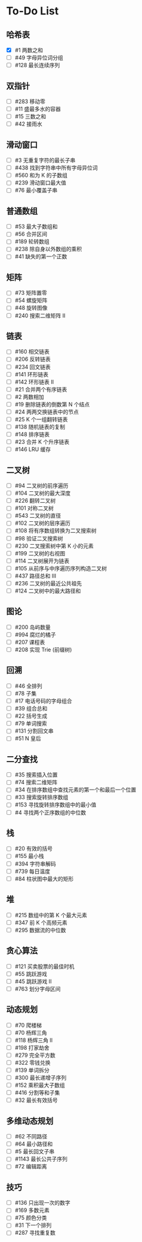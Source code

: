 # To-Do List

## 哈希表
- [X] #1 两数之和
- [ ] #49 字母异位词分组
- [ ] #128 最长连续序列

## 双指针
- [ ] #283 移动零
- [ ] #11 盛最多水的容器
- [ ] #15 三数之和
- [ ] #42 接雨水

## 滑动窗口
- [ ] #3 无重复字符的最长子串
- [ ] #438 找到字符串中所有字母异位词
- [ ] #560 和为 K 的子数组
- [ ] #239 滑动窗口最大值
- [ ] #76 最小覆盖子串

## 普通数组
- [ ] #53 最大子数组和
- [ ] #56 合并区间
- [ ] #189 轮转数组
- [ ] #238 除自身以外数组的乘积
- [ ] #41 缺失的第一个正数

## 矩阵
- [ ] #73 矩阵置零
- [ ] #54 螺旋矩阵
- [ ] #48 旋转图像
- [ ] #240 搜索二维矩阵 II

## 链表
- [ ] #160 相交链表
- [ ] #206 反转链表
- [ ] #234 回文链表
- [ ] #141 环形链表
- [ ] #142 环形链表 II
- [ ] #21 合并两个有序链表
- [ ] #2 两数相加
- [ ] #19 删除链表的倒数第 N 个结点
- [ ] #24 两两交换链表中的节点
- [ ] #25 K 个一组翻转链表
- [ ] #138 随机链表的复制
- [ ] #148 排序链表
- [ ] #23 合并 K 个升序链表
- [ ] #146 LRU 缓存

## 二叉树
- [ ] #94 二叉树的前序遍历
- [ ] #104 二叉树的最大深度
- [ ] #226 翻转二叉树
- [ ] #101 对称二叉树
- [ ] #543 二叉树的直径
- [ ] #102 二叉树的层序遍历
- [ ] #108 将有序数组转换为二叉搜索树
- [ ] #98 验证二叉搜索树
- [ ] #230 二叉搜索树中第 K 小的元素
- [ ] #199 二叉树的右视图
- [ ] #114 二叉树展开为链表
- [ ] #105 从前序与中序遍历序列构造二叉树
- [ ] #437 路径总和 III
- [ ] #236 二叉树的最近公共祖先
- [ ] #124 二叉树中的最大路径和

## 图论
- [ ] #200 岛屿数量
- [ ] #994 腐烂的橘子
- [ ] #207 课程表
- [ ] #208 实现 Trie (前缀树)

## 回溯
- [ ] #46 全排列
- [ ] #78 子集
- [ ] #17 电话号码的字母组合
- [ ] #39 组合总和
- [ ] #22 括号生成
- [ ] #79 单词搜索
- [ ] #131 分割回文串
- [ ] #51 N 皇后

## 二分查找
- [ ] #35 搜索插入位置
- [ ] #74 搜索二维矩阵
- [ ] #34 在排序数组中查找元素的第一个和最后一个位置
- [ ] #33 搜索旋转排序数组
- [ ] #153 寻找旋转排序数组中的最小值
- [ ] #4 寻找两个正序数组的中位数

## 栈
- [ ] #20 有效的括号
- [ ] #155 最小栈
- [ ] #394 字符串解码
- [ ] #739 每日温度
- [ ] #84 柱状图中最大的矩形

## 堆
- [ ] #215 数组中的第 K 个最大元素
- [ ] #347 前 K 个高频元素
- [ ] #295 数据流的中位数

## 贪心算法
- [ ] #121 买卖股票的最佳时机
- [ ] #55 跳跃游戏
- [ ] #45 跳跃游戏 II
- [ ] #763 划分字母区间

## 动态规划
- [ ] #70 爬楼梯
- [ ] #70 杨辉三角
- [ ] #118 杨辉三角 II
- [ ] #198 打家劫舍
- [ ] #279 完全平方数
- [ ] #322 零钱兑换
- [ ] #139 单词拆分
- [ ] #300 最长递增子序列
- [ ] #152 乘积最大子数组
- [ ] #416 分割等和子集
- [ ] #32 最长有效括号

## 多维动态规划
- [ ] #62 不同路径
- [ ] #64 最小路径和
- [ ] #5 最长回文子串
- [ ] #1143 最长公共子序列
- [ ] #72 编辑距离

## 技巧
- [ ] #136 只出现一次的数字
- [ ] #169 多数元素
- [ ] #75 颜色分类
- [ ] #31 下一个排列
- [ ] #287 寻找重复数
